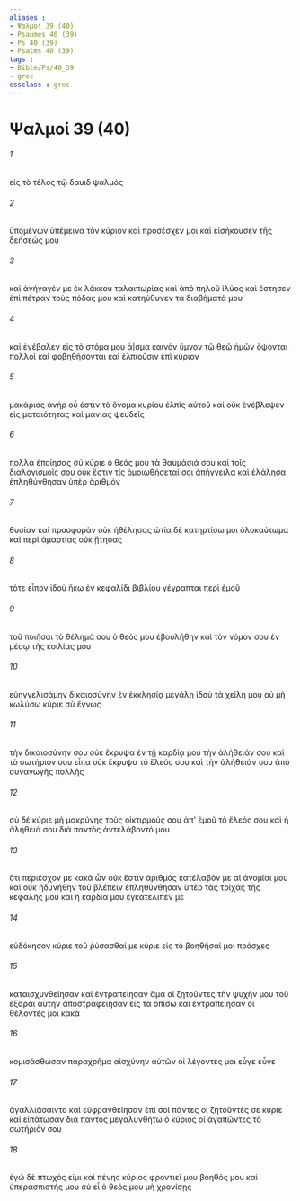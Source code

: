 ```yaml
---
aliases : 
- Ψαλμοί 39 (40)
- Psaumes 40 (39)
- Ps 40 (39)
- Psalms 40 (39)
tags : 
- Bible/Ps/40_39
- grec
cssclass : grec
---
```


# Ψαλμοί 39 (40)

###### 1
εἰς τὸ τέλος τῷ δαυιδ ψαλμός
###### 2
ὑπομένων ὑπέμεινα τὸν κύριον καὶ προσέσχεν μοι καὶ εἰσήκουσεν τῆς δεήσεώς μου
###### 3
καὶ ἀνήγαγέν με ἐκ λάκκου ταλαιπωρίας καὶ ἀπὸ πηλοῦ ἰλύος καὶ ἔστησεν ἐπὶ πέτραν τοὺς πόδας μου καὶ κατηύθυνεν τὰ διαβήματά μου
###### 4
καὶ ἐνέβαλεν εἰς τὸ στόμα μου ἆ|σμα καινόν ὕμνον τῷ θεῷ ἡμῶν ὄψονται πολλοὶ καὶ φοβηθήσονται καὶ ἐλπιοῦσιν ἐπὶ κύριον
###### 5
μακάριος ἀνήρ οὗ ἐστιν τὸ ὄνομα κυρίου ἐλπὶς αὐτοῦ καὶ οὐκ ἐνέβλεψεν εἰς ματαιότητας καὶ μανίας ψευδεῖς
###### 6
πολλὰ ἐποίησας σύ κύριε ὁ θεός μου τὰ θαυμάσιά σου καὶ τοῖς διαλογισμοῖς σου οὐκ ἔστιν τίς ὁμοιωθήσεταί σοι ἀπήγγειλα καὶ ἐλάλησα ἐπληθύνθησαν ὑπὲρ ἀριθμόν
###### 7
θυσίαν καὶ προσφορὰν οὐκ ἠθέλησας ὠτία δὲ κατηρτίσω μοι ὁλοκαύτωμα καὶ περὶ ἁμαρτίας οὐκ ᾔτησας
###### 8
τότε εἶπον ἰδοὺ ἥκω ἐν κεφαλίδι βιβλίου γέγραπται περὶ ἐμοῦ
###### 9
τοῦ ποιῆσαι τὸ θέλημά σου ὁ θεός μου ἐβουλήθην καὶ τὸν νόμον σου ἐν μέσῳ τῆς κοιλίας μου
###### 10
εὐηγγελισάμην δικαιοσύνην ἐν ἐκκλησίᾳ μεγάλῃ ἰδοὺ τὰ χείλη μου οὐ μὴ κωλύσω κύριε σὺ ἔγνως
###### 11
τὴν δικαιοσύνην σου οὐκ ἔκρυψα ἐν τῇ καρδίᾳ μου τὴν ἀλήθειάν σου καὶ τὸ σωτήριόν σου εἶπα οὐκ ἔκρυψα τὸ ἔλεός σου καὶ τὴν ἀλήθειάν σου ἀπὸ συναγωγῆς πολλῆς
###### 12
σὺ δέ κύριε μὴ μακρύνης τοὺς οἰκτιρμούς σου ἀπ' ἐμοῦ τὸ ἔλεός σου καὶ ἡ ἀλήθειά σου διὰ παντὸς ἀντελάβοντό μου
###### 13
ὅτι περιέσχον με κακά ὧν οὐκ ἔστιν ἀριθμός κατέλαβόν με αἱ ἀνομίαι μου καὶ οὐκ ἠδυνήθην τοῦ βλέπειν ἐπληθύνθησαν ὑπὲρ τὰς τρίχας τῆς κεφαλῆς μου καὶ ἡ καρδία μου ἐγκατέλιπέν με
###### 14
εὐδόκησον κύριε τοῦ ῥύσασθαί με κύριε εἰς τὸ βοηθῆσαί μοι πρόσχες
###### 15
καταισχυνθείησαν καὶ ἐντραπείησαν ἅμα οἱ ζητοῦντες τὴν ψυχήν μου τοῦ ἐξᾶραι αὐτήν ἀποστραφείησαν εἰς τὰ ὀπίσω καὶ ἐντραπείησαν οἱ θέλοντές μοι κακά
###### 16
κομισάσθωσαν παραχρῆμα αἰσχύνην αὐτῶν οἱ λέγοντές μοι εὖγε εὖγε
###### 17
ἀγαλλιάσαιντο καὶ εὐφρανθείησαν ἐπὶ σοὶ πάντες οἱ ζητοῦντές σε κύριε καὶ εἰπάτωσαν διὰ παντός μεγαλυνθήτω ὁ κύριος οἱ ἀγαπῶντες τὸ σωτήριόν σου
###### 18
ἐγὼ δὲ πτωχός εἰμι καὶ πένης κύριος φροντιεῖ μου βοηθός μου καὶ ὑπερασπιστής μου σὺ εἶ ὁ θεός μου μὴ χρονίσῃς
